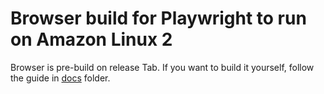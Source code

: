 # Browser build for Playwright to run on Amazon Linux 2

Browser is pre-build on release Tab.
If you want to build it yourself, follow the guide in [docs](https://github.com/help-14/playwright-amazon-linux-build/tree/master/docs) folder.
